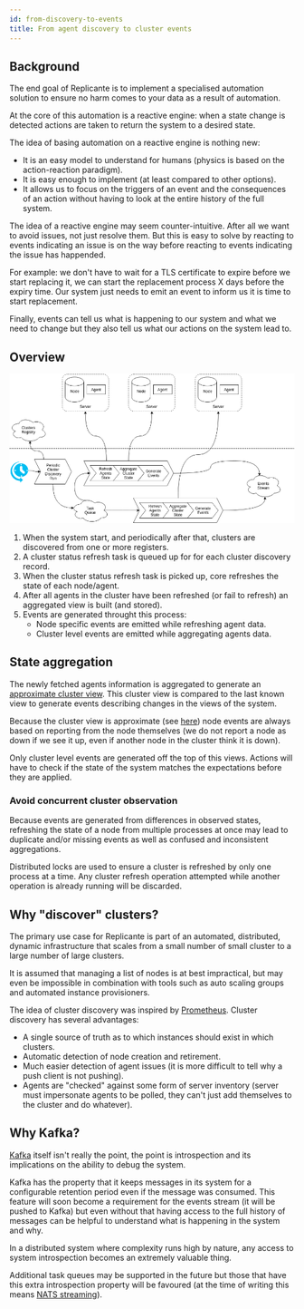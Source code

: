 ```yaml
---
id: from-discovery-to-events
title: From agent discovery to cluster events
---
```


## Background
The end goal of Replicante is to implement a specialised automation solution
to ensure no harm comes to your data as a result of automation.

At the core of this automation is a reactive engine: when a state change is detected actions
are taken to return the system to a desired state.

The idea of basing automation on a reactive engine is nothing new:

  * It is an easy model to understand for humans (physics is based on the action-reaction paradigm).
  * It is easy enough to implement (at least compared to other options).
  * It allows us to focus on the triggers of an event and the consequences of an action without
    having to look at the entire history of the full system.

The idea of a reactive engine may seem counter-intuitive.
After all we want to avoid issues, not just resolve them.
But this is easy to solve by reacting to events indicating an issue is on the way before reacting
to events indicating the issue has happended.

For example: we don't have to wait for a TLS certificate to expire before we start replacing it,
we can start the replacement process X days before the expiry time.
Our system just needs to emit an event to inform us it is time to start replacement.

Finally, events can tell us what is happening to our system and what we need to change
but they also tell us what our actions on the system lead to.


## Overview
![Overview: from discovery to events](assets/agent-events.png)

  1. When the system start, and periodically after that, clusters are discovered from one or more registers.
  2. A cluster status refresh task is queued up for for each cluster discovery record.
  3. When the cluster status refresh task is picked up, core refreshes the state of each node/agent.
  4. After all agents in the cluster have been refreshed (or fail to refresh) an aggregated view is built (and stored).
  5. Events are generated throught this process:
     * Node specific events are emitted while refreshing agent data.
     * Cluster level events are emitted while aggregating agents data.


## State aggregation
The newly fetched agents information is aggregated to generate an
[approximate cluster view](archnotes-cluster-view.md).
This cluster view is compared to the last known view to generate events describing changes
in the views of the system.

Because the cluster view is approximate (see [here](archnotes-cluster-view.md)) node events
are always based on reporting from the node themselves (we do not report a node as down if we
see it up, even if another node in the cluster think it is down).

Only cluster level events are generated off the top of this views.
Actions will have to check if the state of the system matches the expectations before they are applied.

### Avoid concurrent cluster observation
Because events are generated from differences in observed states, refreshing the state of
a node from multiple processes at once may lead to duplicate and/or missing events as well
as confused and inconsistent aggregations.

Distributed locks are used to ensure a cluster is refreshed by only one process at a time.
Any cluster refresh operation attempted while another operation is already running will be discarded.


## Why "discover" clusters?
The primary use case for Replicante is part of an automated, distributed, dynamic infrastructure that
scales from a small number of small cluster to a large number of large clusters.

It is assumed that managing a list of nodes is at best impractical, but may even be impossible
in combination with tools such as auto scaling groups and automated instance provisioners.

The idea of cluster discovery was inspired by [Prometheus](https://prometheus.io/).
Cluster discovery has several advantages:

  * A single source of truth as to which instances should exist in which clusters.
  * Automatic detection of node creation and retirement.
  * Much easier detection of agent issues (it is more difficult to tell why a push client is not pushing).
  * Agents are "checked" against some form of server inventory (server must impersonate agents to
    be polled, they can't just add themselves to the cluster and do whatever).


## Why Kafka?
[Kafka](https://kafka.apache.org/) itself isn't really the point,
the point is introspection and its implications on the ability to debug the system.

Kafka has the property that it keeps messages in its system for a configurable retention period
even if the message was consumed.
This feature will soon become a requirement for the events stream (it will be pushed to Kafka)
but even without that having access to the full history of messages can be helpful to understand
what is happening in the system and why.

In a distributed system where complexity runs high by nature,
any access to system introspection becomes an extremely valuable thing.

Additional task queues may be supported in the future but those that have this extra introspection
property will be favoured (at the time of writing this means
[NATS streaming](https://nats-io.github.io/docs/nats_streaming/intro.html)).
